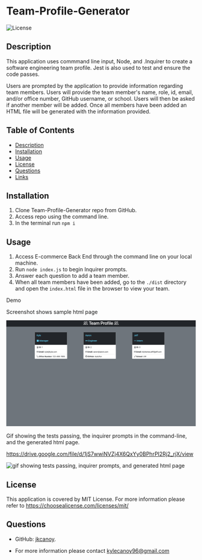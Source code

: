 # Team-Profile-Generator

![License](https://img.shields.io/badge/License-MIT-yellow.svg)

## Description

This application uses commmand line input, Node, and .Inquirer to create a software engineering team profile. Jest is also used to test and ensure the code passes.

Users are prompted by the application to provide information regarding team members. Users will provide the team member's name, role, id, email, and/or office number, GitHub username, or school. Users will then be asked if another member will be added. Once all members have been added an HTML file will be generated with the information provided.

## Table of Contents

- [Description](#description)
- [Installation](#installation)
- [Usage](#usage)
- [License](#license)
- [Questions](#questions)
- [Links](#links)

## Installation

1. Clone Team-Profile-Generator repo from GitHub.
2. Access repo using the command line.
3. In the terminal run `npm i`

## Usage

1. Access E-commerce Back End through the command line on your local machine.
2. Run `node index.js` to begin Inquirer prompts.
3. Answer each question to add a team member.
4. When all team members have been added, go to the `./dist` directory and open the `index.html` file in the browser to view your team.

Demo

Screenshot shows sample html page

![screenshot showing sample html page](./images/screenShot.png)

Gif showing the tests passing, the inquirer prompts in the command-line, and the generated html page.

https://drive.google.com/file/d/1jS7wwiNVZj4X6QxYy0BPhrPI2Rj2_rjX/view

![gif showing tests passing, inquirer prompts, and generated html page](./images/sample.gif)

## License

This application is covered by MIT License. For more information please refer to https://choosealicense.com/licenses/mit/

## Questions

- GitHub: [jkcanoy](https://github.com/jkcanoy).

- For more information please contact kylecanoy96@gmail.com

